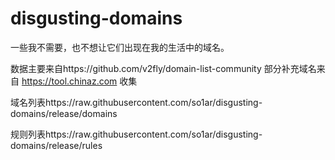 # disgusting-domains

一些我不需要，也不想让它们出现在我的生活中的域名。    

数据主要来自https://github.com/v2fly/domain-list-community
部分补充域名来自 https://tool.chinaz.com 收集    

域名列表https://raw.githubusercontent.com/so1ar/disgusting-domains/release/domains

规则列表https://raw.githubusercontent.com/so1ar/disgusting-domains/release/rules
